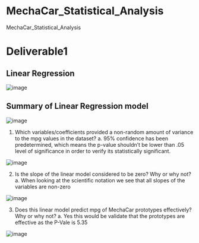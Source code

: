 # MechaCar_Statistical_Analysis
MechaCar_Statistical_Analysis

# Deliverable1

## Linear Regression

![image](https://user-images.githubusercontent.com/101777677/178163495-20a80b1a-8d06-49f1-96a4-8ffec23da324.png)

## Summary of Linear Regression model

![image](https://user-images.githubusercontent.com/101777677/178163517-deb444a2-2b38-4d94-b283-fac259c7849c.png)

1.	Which variables/coefficients provided a non-random amount of variance to the mpg values in the dataset?
a.	95% confidence has been predetermined, which means the p-value shouldn’t be lower than .05 level of significance in order to verify its statistically significant.

![image](https://user-images.githubusercontent.com/101777677/178163532-5fc60e72-c937-49c6-a29a-ea8bc5d5eeab.png)

2.	Is the slope of the linear model considered to be zero? Why or why not?
a.	When looking at the scientific notation we see that all slopes of the variables are non-zero

![image](https://user-images.githubusercontent.com/101777677/178163553-7cbe3191-162c-4523-9eea-cf83954ba068.png)

3.	Does this linear model predict mpg of MechaCar prototypes effectively? Why or why not?
a.	Yes this would be validate that the prototypes are effective as the P-Vale is 5.35

![image](https://user-images.githubusercontent.com/101777677/178163560-b60f6f96-d2c9-462f-ae32-e56ae4152791.png)


